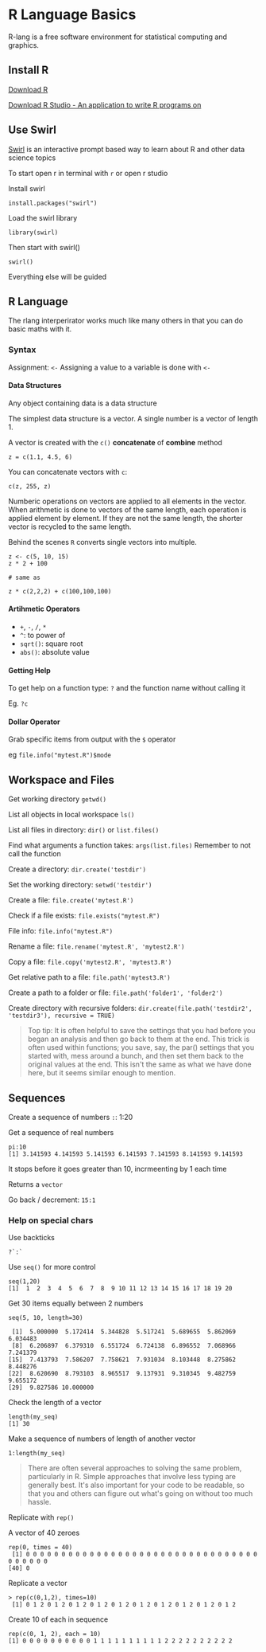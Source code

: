# R Language Basics

R-lang is a free software environment for statistical computing and graphics.

## Install R

[Download R](https://www.r-project.org/)

[Download R Studio - An application to write R programs on](https://www.rstudio.com/products/rstudio/download/)

## Use Swirl

[Swirl](https://github.com/swirldev/swirl_courses) is an interactive prompt based way to learn about R and other data science topics

To start open r in terminal with `r` or open r studio

Install swirl

```
install.packages("swirl")
```

Load the swirl library

```
library(swirl)
```

Then start with swirl()

```
swirl()
```

Everything else will be guided

## R Language

The rlang interperirator works much like many others in that you can do basic maths with it.

### Syntax

Assignment: `<-` Assigning a value to a variable is done with `<-`

#### Data Structures

Any object containing data is a data structure

The simplest data structure is a vector. A single number is a vector of length 1.

A vector is created with the `c()` **concatenate** of **combine** method

`z = c(1.1, 4.5, 6)`

You can concatenate vectors with `c`:

`c(z, 255, z)`

Numberic operations on vectors are applied to all elements in the vector.
When arithmetic is done to vectors of the same length, each operation is applied element by element.
If they are not the same length, the shorter vector is recycled to the same length.

Behind the scenes `R` converts single vectors into multiple.

```
z <- c(5, 10, 15)
z * 2 + 100

# same as

z * c(2,2,2) + c(100,100,100)
```

#### Artihmetic Operators

* `+`, `-`, `/`, `*`
* `^`: to power of
* `sqrt()`: square root
* `abs()`: absolute value

#### Getting Help

To get help on a function type: `?` and the function name without calling it

Eg. `?c`

#### Dollar Operator

Grab specific items from output with the `$` operator

eg `file.info("mytest.R")$mode`

## Workspace and Files

Get working directory `getwd()`

List all objects in local workspace `ls()`

List all files in directory: `dir()` or `list.files()`

Find what arguments a function takes: `args(list.files)` 
Remember to not call the function

Create a directory: `dir.create('testdir')`

Set the working directory: `setwd('testdir')`

Create a file: `file.create('mytest.R')`

Check if a file exists: `file.exists("mytest.R")`

File info: `file.info("mytest.R")`

Rename a file: `file.rename('mytest.R', 'mytest2.R')`

Copy a file: `file.copy('mytest2.R', 'mytest3.R')`

Get relative path to a file: `file.path('mytest3.R')`

Create a path to a folder or file: `file.path('folder1', 'folder2')`

Create directory with recursive folders: `dir.create(file.path('testdir2', 'testdir3'), recursive = TRUE)`

> Top tip: It is often helpful to save the settings that you had before you began an analysis and then go back to them at the end. This trick is often used within functions; you save, say, the par() settings that you started with, mess around a bunch, and then set them back to the original values at the end. This isn't the same as what we have done here, but it seems similar enough to mention.

## Sequences

Create a sequence of numbers `:`: 1:20

Get a sequence of real numbers

```
pi:10
[1] 3.141593 4.141593 5.141593 6.141593 7.141593 8.141593 9.141593
```
It stops before it goes greater than 10, incrmeenting by 1 each time

Returns a `vector`

Go back / decrement: `15:1`

### Help on special chars

Use backticks

```
?`:`
```

Use `seq()` for more control

```
seq(1,20)
[1]  1  2  3  4  5  6  7  8  9 10 11 12 13 14 15 16 17 18 19 20
```

Get 30 items equally between 2 numbers

```
seq(5, 10, length=30)

 [1]  5.000000  5.172414  5.344828  5.517241  5.689655  5.862069  6.034483
 [8]  6.206897  6.379310  6.551724  6.724138  6.896552  7.068966  7.241379
[15]  7.413793  7.586207  7.758621  7.931034  8.103448  8.275862  8.448276
[22]  8.620690  8.793103  8.965517  9.137931  9.310345  9.482759  9.655172
[29]  9.827586 10.000000
```

Check the length of a vector

```
length(my_seq)
[1] 30
```

Make a sequence of numbers of length of another vector

```
1:length(my_seq)
```

> There are often several approaches to solving the same problem, particularly in R. Simple approaches that involve less typing are generally best. It's also important for your code to be readable, so that you and others can figure out what's going on without too much hassle.

Replicate with `rep()`

A vector of 40 zeroes

```
rep(0, times = 40)
 [1] 0 0 0 0 0 0 0 0 0 0 0 0 0 0 0 0 0 0 0 0 0 0 0 0 0 0 0 0 0 0 0 0 0 0 0 0 0 0 0
[40] 0
```

Replicate a vector

```
> rep(c(0,1,2), times=10)
 [1] 0 1 2 0 1 2 0 1 2 0 1 2 0 1 2 0 1 2 0 1 2 0 1 2 0 1 2 0 1 2
 ```

Create 10 of each in sequence

```
rep(c(0, 1, 2), each = 10)
[1] 0 0 0 0 0 0 0 0 0 0 1 1 1 1 1 1 1 1 1 1 2 2 2 2 2 2 2 2 2 2
```

 